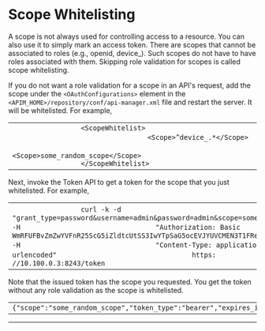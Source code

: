 # Scope Whitelisting

A scope is not always used for controlling access to a resource. You can also use it to simply mark an access token. There are scopes that cannot be associated to roles (e.g., openid, device\_). Such scopes do not have to have roles associated with them. Skipping role validation for scopes is called scope whitelisting.

If you do not want a role validation for a scope in an API's request, add the scope under the `<OAuthConfigurations>` element in the `<APIM_HOME>/repository/conf/api-manager.xml` file and restart the server. It will be whitelisted. For example,

<table>
<colgroup>
<col width="100%" />
</colgroup>
<tbody>
<tr class="odd">
<td><div class="container" title="Hint: double-click to select code">
<div class="line number1 index0 alt2">
<code class="java plain">                 &lt;ScopeWhitelist&gt;                </code>
</div>
<div class="line number2 index1 alt1">
<code class="java spaces">                </code> <code class="java plain">                 &lt;Scope&gt;^device_.*&lt;/Scope&gt;                </code>
</div>
<div class="line number3 index2 alt2">
<code class="java spaces">                </code> <code class="java plain">                 &lt;Scope&gt;some_random_scope&lt;/Scope&gt;                </code>
</div>
<div class="line number4 index3 alt1">
<code class="java plain">                 &lt;/ScopeWhitelist&gt;                </code>
</div>
</div></td>
</tr>
</tbody>
</table>

Next, invoke the Token API to get a token for the scope that you just whitelisted. For example,

<table>
<colgroup>
<col width="100%" />
</colgroup>
<tbody>
<tr class="odd">
<td><div class="container" title="Hint: double-click to select code">
<div class="line number1 index0 alt2">
<code class="java plain">                 curl -k -d                </code> <code class="java string">                 &quot;grant_type=password&amp;username=admin&amp;password=admin&amp;scope=some_random_scope&quot;                </code> <code class="java plain">                 -H                </code> <code class="java string">                 &quot;Authorization: Basic WmRFUFBvZmZwYVFnR25ScG5iZldtcUtSS3IwYTpSaG5ocEVJYUVCMEN3T1FReWpiZTJwaDBzc1Vh&quot;                </code> <code class="java plain">                 -H                </code> <code class="java string">                 &quot;Content-Type: application/x-www-form-urlencoded&quot;                </code> <code class="java plain">                 https:                </code> <code class="java comments">                 //10.100.0.3:8243/token                </code>
</div>
</div></td>
</tr>
</tbody>
</table>

Note that the issued token has the scope you requested. You get the token without any role validation as the scope is whitelisted.

|                                                                                                                                                                                                                                                                                                                                                                                                                                                                                                                                                                                                                                                                                                                                                                                                                                                                                                                                                              |
|--------------------------------------------------------------------------------------------------------------------------------------------------------------------------------------------------------------------------------------------------------------------------------------------------------------------------------------------------------------------------------------------------------------------------------------------------------------------------------------------------------------------------------------------------------------------------------------------------------------------------------------------------------------------------------------------------------------------------------------------------------------------------------------------------------------------------------------------------------------------------------------------------------------------------------------------------------------|
| `{"scope":"some_random_scope","token_type":"bearer","expires_in":3600,"refresh_token":"59e6676db0addca46e68991e44f2b8b8","access_token":"48855d444db883171c347fa21ba77e8"}` |

------------------------------------------------------------------------
